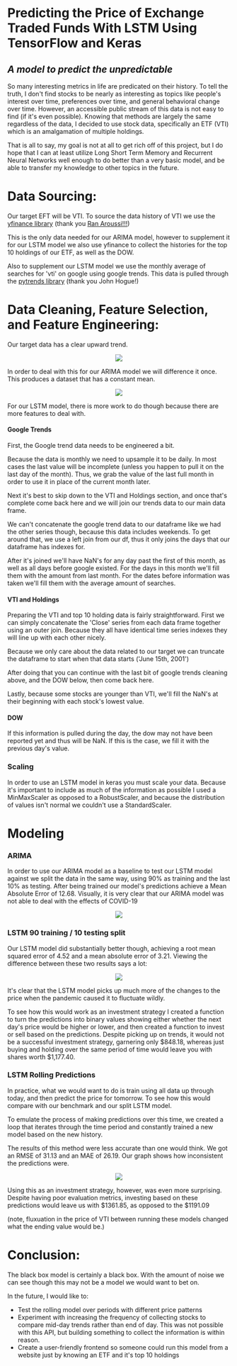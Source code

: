 # Predicting the Price of Exchange Traded Funds With LSTM Using TensorFlow and Keras

## <em>A model to predict the unpredictable</em>

So many interesting metrics in life are predicated on their history. To tell the truth, I don't find stocks to be nearly as interesting as topics like people's interest over time, preferences over time, and general behavioral change over time. However, an accessible public stream of this data is not easy to find (if it's even possible). Knowing that methods are largely the same regardless of the data, I decided to use stock data, specifically an ETF (VTI) which is an amalgamation of multiple holdings.

That is all to say, my goal is not at all to get rich off of this project, but I do hope that I can at least utilize Long Short Term Memory and Recurrent Neural Networks well enough to do better than a very basic model, and be able to transfer my knowledge to other topics in the future.

# Data Sourcing:

Our target EFT will be VTI. To source the data history of VTI we use the [yfinance library](https://pypi.org/project/yfinance/) (thank you [Ran Aroussi!!!](https://pypi.org/user/ranaroussi/))

This is the only data needed for our ARIMA model, however to supplement it for our LSTM model we also use yfinance to collect the histories for the top 10 holdings of our ETF, as well as the DOW.

Also to supplement our LSTM model we use the monthly average of searches for 'vti' on google using google trends. This data is pulled through the [pytrends library](https://pypi.org/project/pytrends/) (thank you John Hogue!)

# Data Cleaning, Feature Selection, and Feature Engineering:

Our target data has a clear upward trend.

<p align='center'>
<img src='images/vti_trend.png'>
</p>

In order to deal with this for our ARIMA model we will difference it once. This produces a dataset that has a constant mean.

<p align='center'>
<img src='images/train_diff.png'>
</p>

For our LSTM model, there is more work to do though because there are more features to deal with.

#### Google Trends

First, the Google trend data needs to be engineered a bit.

Because the data is monthly we need to upsample it to be daily. In most cases the last value will be incomplete (unless you happen to pull it on the last day of the month). Thus, we grab the value of the last full month in order to use it in place of the current month later.

Next it's best to skip down to the VTI and Holdings section, and once that's complete come back here and we will join our trends data to our main data frame.

We can't concatenate the google trend data to our dataframe like we had the other series though, because this data includes weekends. To get around that, we use a left join from our df, thus it only joins the days that our dataframe has indexes for.

After it's joined we'll have NaN's for any day past the first of this month, as well as all days before google existed. For the days in this month we'll fill them with the amount from last month. For the dates before information was taken we'll fill them with the average amount of searches.

#### VTI and Holdings

Preparing the VTI and top 10 holding data is fairly straightforward. First we can simply concatenate the 'Close' series from each data frame together using an outer join. Because they all have identical time series indexes they will line up with each other nicely.

Because we only care about the data related to our target we can truncate the dataframe to start when that data starts ('June 15th, 2001')

After doing that you can continue with the last bit of google trends cleaning above, and the DOW below, then come back here.

Lastly, because some stocks are younger than VTI, we'll fill the NaN's at their beginning with each stock's lowest value.

#### DOW

If this information is pulled during the day, the dow may not have been reported yet and thus will be NaN. If this is the case, we fill it with the previous day's value.

### Scaling

In order to use an LSTM model in keras you must scale your data. Because it's important to include as much of the information as possible I used a MinMaxScaler as opposed to a RobustScaler, and because the distribution of values isn't normal we couldn't use a StandardScaler.

# Modeling

### ARIMA

In order to use our ARIMA model as a baseline to test our LSTM model against we split the data in the same way, using 90% as training and the last 10% as testing. After being trained our model's predictions achieve a Mean Absolute Error of 12.68. Visually, it is very clear that our ARIMA model was not able to deal with the effects of COVID-19

<p align='center'>
<img src='images/ARIMA_preds_vs_true.png'>
</p>

### LSTM 90 training / 10 testing split

Our LSTM model did substantially better though, achieving a root mean squared error of 4.52 and a mean absolute error of 3.21. Viewing the difference between these two results says a lot:

<p align='center'>
<img src='images/lstm_preds_vs_true.png'>
</p>

It's clear that the LSTM model picks up much more of the changes to the price when the pandemic caused it to fluctuate wildly.

To see how this would work as an investment strategy I created a function to turn the predictions into binary values showing either whether the next day's price would be higher or lower, and then created a function to invest or sell based on the predictions. Despite picking up on trends, it would not be a successful investment strategy, garnering only $848.18, whereas just buying and holding over the same period of time would leave you with shares worth $1,177.40.

### LSTM Rolling Predictions

In practice, what we would want to do is train using all data up through today, and then predict the price for tomorrow. To see how this would compare with our benchmark and our split LSTM model.

To emulate the process of making predictions over this time, we created a loop that iterates through the time period and constantly trained a new model based on the new history.

The results of this method were less accurate than one would think. We got an RMSE of 31.13 and an MAE of 26.19. Our graph shows how inconsistent the predictions were.

<p align='center'>
<img src='images/up_to_date_preds_vs_true.png'>
</p>

Using this as an investment strategy, however, was even more surprising. Despite having poor evaluation metrics, investing based on these predictions would leave us with $1361.85, as opposed to the $1191.09

(note, fluxuation in the price of VTI between running these models changed what the ending value would be.)

# Conclusion:

The black box model is certainly a black box. With the amount of noise we can see though this may not be a model we would want to bet on.

In the future, I would like to:

<ul>
<li>Test the rolling model over periods with different price patterns</li>
<li>Experiment with increasing the frequency of collecting stocks to compare mid-day trends rather than end of day. This was not possible with this API, but building something to collect the information is within reason.</li>
<li>Create a user-friendly frontend so someone could run this model from a website just by knowing an ETF and it's top 10 holdings</li>
</ul>
